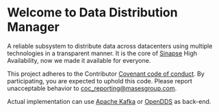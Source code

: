 # Welcome to **Data Distribution Manager**

A reliable subsystem to distribute data across datacenters using multiple technologies in a transparent manner.
It is the core of [Sinapse](https://www.sinapsesystem.com) High Availability, now we made it available for everyone.

This project adheres to the Contributor [Covenant code of conduct](CODE_OF_CONDUCT.md). By participating, you are expected to uphold this code. Please report unacceptable behavior to coc_reporting@masesgroup.com.

Actual implementation can use [Apache Kafka](https://kafka.apache.org/) or [OpenDDS](https://opendds.org/) as back-end.
